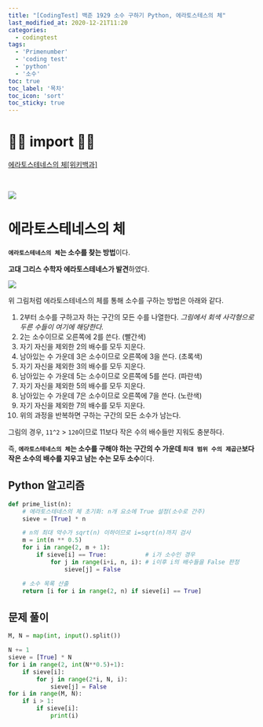 ```yaml
---
title: "[CodingTest] 백준 1929 소수 구하기 Python, 에라토스테스의 체"
last_modified_at: 2020-12-21T11:20
categories: 
  - codingtest
tags: 
  - 'Primenumber' 
  - 'coding test' 
  - 'python' 
  - '소수'
toc: true
toc_label: '목차'
toc_icon: 'sort'
toc_sticky: true
---
```


# 🙆‍♂️ import 🙇‍♂️

[에라토스테네스의 체[위키백과]](https://ko.wikipedia.org/wiki/%EC%97%90%EB%9D%BC%ED%86%A0%EC%8A%A4%ED%85%8C%EB%84%A4%EC%8A%A4%EC%9D%98_%EC%B2%B4)

[]()

[]()

[]()

[]()

[]()

<br>

![](https://images.velog.io/images/gillog/post/f1d534b9-3e07-473d-a36b-7ac46cb98737/image.png)

# 에라토스테네스의 체

**`에라토스테네스의 체`는 소수를 찾는 방법**이다. 

**고대 그리스 수학자 에라토스테네스가 발견**하였다.

![](https://images.velog.io/images/gillog/post/d50a5a34-f426-4e02-b901-82cb8238b7f0/Sieve_of_Eratosthenes_animation.gif)

위 그림처럼 에라토스테네스의 체를 통해 소수를 구하는 방법은 아래와 같다.



1. 2부터 소수를 구하고자 하는 구간의 모든 수를 나열한다. 
_그림에서 회색 사각형으로 두른 수들이 여기에 해당한다._
2. 2는 소수이므로 오른쪽에 2를 쓴다. (빨간색)
3. 자기 자신을 제외한 2의 배수를 모두 지운다.
4. 남아있는 수 가운데 3은 소수이므로 오른쪽에 3을 쓴다. (초록색)
5. 자기 자신을 제외한 3의 배수를 모두 지운다.
6. 남아있는 수 가운데 5는 소수이므로 오른쪽에 5를 쓴다. (파란색)
7. 자기 자신을 제외한 5의 배수를 모두 지운다.
8. 남아있는 수 가운데 7은 소수이므로 오른쪽에 7을 쓴다. (노란색)
9. 자기 자신을 제외한 7의 배수를 모두 지운다.
10. 위의 과정을 반복하면 구하는 구간의 모든 소수가 남는다.

그림의 경우, `11^2` > `120`이므로 11보다 작은 수의 배수들만 지워도 충분하다. 

즉, **`에라토스테네스의 체`는 소수를 구해야 하는 구간의 수 가운데 `최대 범위 수의 제곱근`보다 작은 소수의 배수를 지우고 남는 수는 모두 소수**이다.


## Python 알고리즘

```python
def prime_list(n):
    # 에라토스테네스의 체 초기화: n개 요소에 True 설정(소수로 간주)
    sieve = [True] * n

    # n의 최대 약수가 sqrt(n) 이하이므로 i=sqrt(n)까지 검사
    m = int(n ** 0.5)
    for i in range(2, m + 1):
        if sieve[i] == True:           # i가 소수인 경우
            for j in range(i+i, n, i): # i이후 i의 배수들을 False 판정
                sieve[j] = False

    # 소수 목록 산출
    return [i for i in range(2, n) if sieve[i] == True]

```

## 문제 풀이

```python
M, N = map(int, input().split())

N += 1
sieve = [True] * N
for i in range(2, int(N**0.5)+1):
    if sieve[i]:
        for j in range(2*i, N, i):
            sieve[j] = False
for i in range(M, N):
    if i > 1:
        if sieve[i]:
            print(i)

```